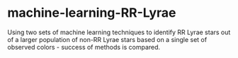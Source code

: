 # machine-learning-RR-Lyrae
Using two sets of machine learning techniques to identify RR Lyrae stars out of a larger population of non-RR Lyrae stars based on a single set of observed colors - success of methods is compared. 
